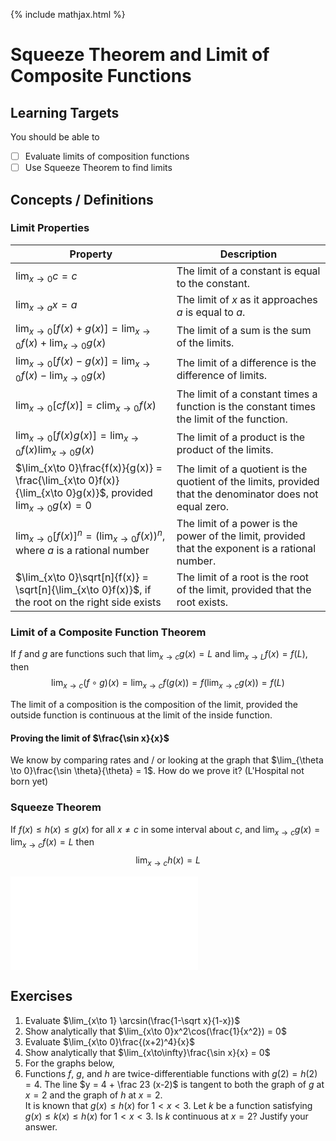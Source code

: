 {% include mathjax.html %}

# Squeeze Theorem and Limit of Composite Functions

## Learning Targets

You should be able to
- [ ] Evaluate limits of composition functions
- [ ] Use Squeeze Theorem to find limits

## Concepts / Definitions

### Limit Properties

Property | Description
---|---
$\lim_{x\to 0}c = c$ | The limit of a constant is equal to the constant.
$\lim_{x\to a}x = a$ | The limit of $x$ as it approaches $a$ is equal to $a$.
$\lim_{x\to 0}[f(x) + g(x)] = \lim_{x\to 0} f(x) + \lim_{x\to 0} g(x)$ | The limit of a sum is the sum of the limits.
$\lim_{x\to 0}[f(x) - g(x)] = \lim_{x\to 0}f(x) - \lim_{x\to 0}g(x)$ | The limit of a difference is the difference of limits.
$\lim_{x\to 0}[cf(x)] = c\lim_{x\to 0}f(x)$ | The limit of a constant times a function is the constant times the limit of the function.
$\lim_{x\to 0}[f(x)g(x)] = \lim_{x\to 0}f(x)\lim_{x\to 0}g(x)$ | The limit of a product is the product of the limits.
$\lim_{x\to 0}\frac{f(x)}{g(x)} = \frac{\lim_{x\to 0}f(x)}{\lim_{x\to 0}g(x)}$, provided $\lim_{x\to 0}g(x) = 0$ | The limit of a quotient is the quotient of the limits, provided that the denominator does not equal zero.
$\lim_{x\to 0}[f(x)]^n = (\lim_{x\to 0}f(x))^n$, where $a$ is a rational number | The limit of a power is the power of the limit, provided that the exponent is a rational number.
$\lim_{x\to 0}\sqrt[n]{f(x)} = \sqrt[n]{\lim_{x\to 0}f(x)}$, if the root on the right side exists | The limit of a root is the root of the limit, provided that the root exists.

### Limit of a Composite Function Theorem

If $f$ and $g$ are functions such that $\lim_{x\to c}g(x) = L$ and $\lim_{x\to L}f(x) = f(L)$, then
$$\lim_{x\to c}(f \circ g)(x) = \lim_{x\to c}f(g(x)) = f(\lim_{x\to c}g(x)) = f(L)$$

The limit of a composition is the composition of the limit, provided the outside function is continuous at the limit of the inside function.

#### Proving the limit of $\frac{\sin x}{x}$

We know by comparing rates and / or looking at the graph that $\lim_{\theta \to 0}\frac{\sin \theta}{\theta} = 1$. How do we prove it? (L'Hospital not born yet)


### Squeeze Theorem

If $f(x) \leq h(x) \leq g(x)$ for all $x\neq c$ in some interval about $c$, and $\lim_{x\to c}g(x) = \lim_{x\to c}f(x) = L$ then
$$\lim_{x\to c}h(x) = L$$

![Image](../assets/calculus/squeeze-theorem-and-limit-of-composition-function.md)

## Exercises

  1. Evaluate $\lim_{x\to 1} \arcsin(\frac{1-\sqrt x}{1-x})$
  2. Show analytically that $\lim_{x\to 0}x^2\cos(\frac{1}{x^2}) = 0$
  3. Evaluate $\lim_{x\to 0}\frac{(x+2)^4}{x}$
  4. Show analytically that $\lim_{x\to\infty}\frac{\sin x}{x} = 0$
  5. For the graphs below, <!--TODO-->
  6. Functions $f$, $g$, and $h$ are twice-differentiable functions with $g(2) = h(2) = 4$. The line $y = 4 + \frac 23 (x-2)$ is tangent to both the graph of $g$ at $x=2$ and the graph of $h$ at $x=2$.<br>
   It is known that $g(x) \leq h(x)$ for $1 < x < 3$. Let $k$ be a function satisfying $g(x)\leq k(x)\leq h(x)$ for $1 < x < 3$. Is $k$ continuous at $x=2$? Justify your answer.
